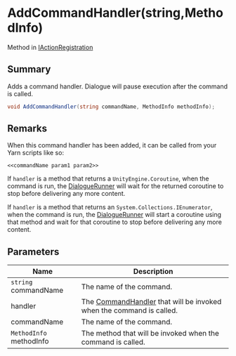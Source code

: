 # AddCommandHandler(string,MethodInfo)

Method in [IActionRegistration](yarn.unity.iactionregistration.md)

## Summary

Adds a command handler. Dialogue will pause execution after the command is called.

```csharp
void AddCommandHandler(string commandName, MethodInfo methodInfo);
```

## Remarks

When this command handler has been added, it can be called from your Yarn scripts like so:

```
<<commandName param1 param2>>
```

If `handler` is a method that returns a `UnityEngine.Coroutine`, when the command is run, the [DialogueRunner](yarn.unity.dialoguerunner.md) will wait for the returned coroutine to stop before delivering any more content.

If `handler` is a method that returns an `System.Collections.IEnumerator`, when the command is run, the [DialogueRunner](yarn.unity.dialoguerunner.md) will start a coroutine using that method and wait for that coroutine to stop before delivering any more content.

## Parameters

| Name                    | Description                                                                                   |
| ----------------------- | --------------------------------------------------------------------------------------------- |
| `string` commandName    | The name of the command.                                                                      |
| handler                 | The [CommandHandler](yarn.commandhandler.md) that will be invoked when the command is called. |
| commandName             | The name of the command.                                                                      |
| `MethodInfo` methodInfo | The method that will be invoked when the command is called.                                   |
